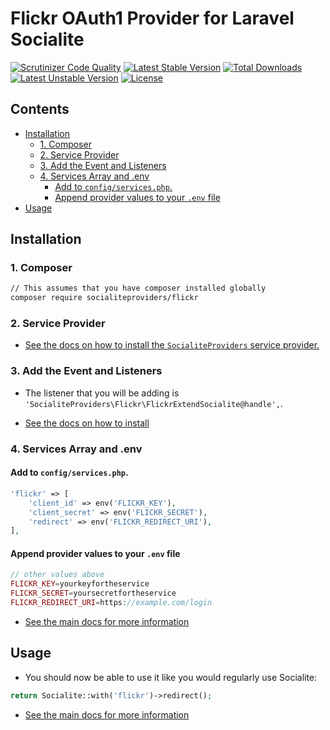 # Flickr OAuth1 Provider for Laravel Socialite

[![Scrutinizer Code Quality](https://img.shields.io/scrutinizer/g/SocialiteProviders/Flickr.svg?style=flat-square)](https://scrutinizer-ci.com/g/SocialiteProviders/Flickr/?branch=master)
[![Latest Stable Version](https://img.shields.io/packagist/v/socialiteproviders/flickr.svg?style=flat-square)](https://packagist.org/packages/socialiteproviders/flickr)
[![Total Downloads](https://img.shields.io/packagist/dt/socialiteproviders/flickr.svg?style=flat-square)](https://packagist.org/packages/socialiteproviders/flickr)
[![Latest Unstable Version](https://img.shields.io/packagist/vpre/socialiteproviders/flickr.svg?style=flat-square)](https://packagist.org/packages/socialiteproviders/flickr)
[![License](https://img.shields.io/packagist/l/socialiteproviders/flickr.svg?style=flat-square)](https://packagist.org/packages/socialiteproviders/flickr)

<!-- START doctoc generated TOC please keep comment here to allow auto update -->
<!-- DON'T EDIT THIS SECTION, INSTEAD RE-RUN doctoc TO UPDATE -->
## Contents

- [Installation](#installation)
  - [1. Composer](#1-composer)
  - [2. Service Provider](#2-service-provider)
  - [3. Add the Event and Listeners](#3-add-the-event-and-listeners)
  - [4. Services Array and .env](#4-services-array-and-env)
    - [Add to `config/services.php`.](#add-to-configservicesphp)
    - [Append provider values to your `.env` file](#append-provider-values-to-your-env-file)
- [Usage](#usage)

<!-- END doctoc generated TOC please keep comment here to allow auto update -->


## Installation

### 1. Composer

```bash
// This assumes that you have composer installed globally
composer require socialiteproviders/flickr
```

### 2. Service Provider

* [See the docs on how to install the `SocialiteProviders` service provider.](https://github.com/SocialiteProviders/Manager#2-service-provider)


### 3. Add the Event and Listeners

* The listener that you will be adding is `'SocialiteProviders\Flickr\FlickrExtendSocialite@handle',`.

* [See the docs on how to install](https://github.com/SocialiteProviders/Manager#3-add-the-event-and-listeners)

### 4. Services Array and .env

#### Add to `config/services.php`.

```php
'flickr' => [
    'client_id' => env('FLICKR_KEY'),
    'client_secret' => env('FLICKR_SECRET'),
    'redirect' => env('FLICKR_REDIRECT_URI'),
],
```

#### Append provider values to your `.env` file

```php
// other values above
FLICKR_KEY=yourkeyfortheservice
FLICKR_SECRET=yoursecretfortheservice
FLICKR_REDIRECT_URI=https://example.com/login
```

* [See the main docs for more information](https://github.com/SocialiteProviders/Manager#4-services-array-and-env)


## Usage

* You should now be able to use it like you would regularly use Socialite:

```php
return Socialite::with('flickr')->redirect();
```

* [See the main docs for more information](https://github.com/SocialiteProviders/Manager#usage)

